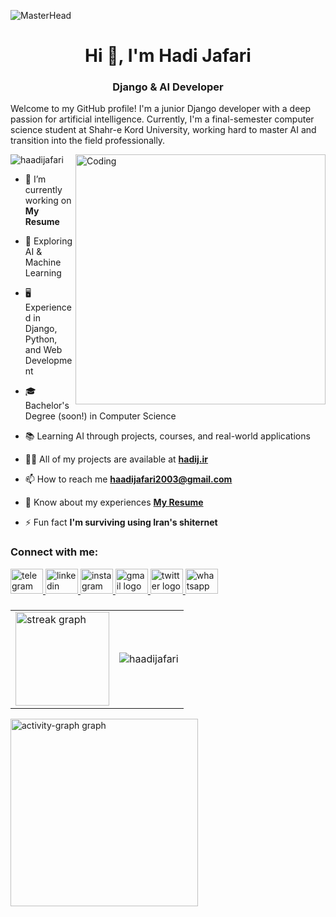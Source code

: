 ![MasterHead](https://www.sevenstarwebsolutions.com/wp-content/uploads/2019/06/django-banner-1.png)

<h1 align="center">Hi 👋, I'm Hadi Jafari</h1>
<h3 align="center">Django & AI Developer</h3>


<p>Welcome to my GitHub profile! I'm a junior Django developer with a deep passion for artificial intelligence.
  Currently, I'm a final-semester computer science student at Shahr-e Kord University, working hard to master AI and transition into the field professionally.</p>

<img align="right" alt="Coding" width="400" src="https://cdn.dribbble.com/users/1162077/screenshots/3848914/programmer.gif">
<p align="left"> <img src="https://komarev.com/ghpvc/?username=haadijafari&label=Profile%20views&color=0e75b6&style=flat" alt="haadijafari" /> </p>

- 🔭 I’m currently working on **My Resume**
- 🧠 Exploring AI & Machine Learning
- 🖥️ Experienced in Django, Python, and Web Development
- 🎓 Bachelor's Degree (soon!) in Computer Science
- 📚 Learning AI through projects, courses, and real-world applications

- 👨‍💻 All of my projects are available at **[hadij.ir](https://hadij.ir/#portfolio)**
- 📫 How to reach me **haadijafari2003@gmail.com**
- 📄 Know about my experiences **[My Resume](https://hadij.ir/resume.pdf)**

- ⚡ Fun fact **I'm surviving using Iran's shiternet**

<h3 align="left">Connect with me:</h3>
<div align="left">
  <a href="https://t.me/haadijafari" target="_blank">
    <img src="https://raw.githubusercontent.com/maurodesouza/profile-readme-generator/master/src/assets/icons/social/telegram/default.svg" width="52" height="40" alt="telegram logo"  />
  </a>
  <a href="https://linkedin.com/in/haadijafari" target="_blank">
    <img src="https://raw.githubusercontent.com/maurodesouza/profile-readme-generator/master/src/assets/icons/social/linkedin/default.svg" width="52" height="40" alt="linkedin logo"  />
  </a>
  <a href="https://instagram.com/haadijafari" target="_blank">
    <img src="https://raw.githubusercontent.com/maurodesouza/profile-readme-generator/master/src/assets/icons/social/instagram/default.svg" width="52" height="40" alt="instagram logo"  />
  </a>
  <a href="haadijafari2003#gmail.com" target="_blank">
    <img src="https://raw.githubusercontent.com/maurodesouza/profile-readme-generator/master/src/assets/icons/social/gmail/default.svg" width="52" height="40" alt="gmail logo"  />
  </a>
  <a href="https://x.com/haadijafari" target="_blank">
    <img src="https://raw.githubusercontent.com/maurodesouza/profile-readme-generator/master/src/assets/icons/social/twitter/default.svg" width="52" height="40" alt="twitter logo"  />
  </a>
  <a href="https://wa.me/+989373028477" target="_blank">
    <img src="https://raw.githubusercontent.com/maurodesouza/profile-readme-generator/master/src/assets/icons/social/whatsapp/default.svg" width="52" height="40" alt="whatsapp logo"  />
  </a>
</div>

###

<table>
  <tr>
    <td>
      <img src="https://streak-stats.demolab.com?user=haadijafari&locale=en&mode=daily&theme=dracula&hide_border=false&border_radius=5&order=3" height="150" alt="streak graph"  />
    </td>
    <td>
      <img align="center" src="https://github-readme-stats.vercel.app/api?username=haadijafari&show_icons=true&locale=en&mode=daily&theme=dracula&hide_border=false&border_radius=5&order=3" alt="haadijafari" />
    </td>
  </tr>
</table>
<div>
      <img src="https://github-readme-activity-graph.vercel.app/graph?username=haadijafari&radius=16&theme=react&area=true&order=5" height="300" alt="activity-graph graph"  />
</div>

